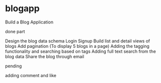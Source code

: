 # blogapp
Build a Blog Application


done part


Design the blog data schema
Login
Signup
Build list and detail views of blogs
Add pagination (To display 5 blogs in a page)
Adding the tagging functionality and searching based on tags
Adding full text search from the blog data
Share the blog through email


pending


adding comment and like
